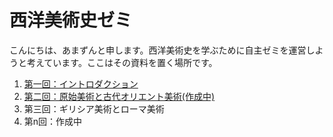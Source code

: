 # 西洋美術史ゼミ

こんにちは、あまずんと申します。西洋美術史を学ぶために自主ゼミを運営しようと考えています。ここはその資料を置く場所です。

1. [第一回：イントロダクション](https://github.com/amazuun/Art_of_Europe/files/7799615/default.pptx)
2. [第二回：原始美術と古代オリエント美術(作成中)](https://github.com/amazuun/Art_of_Europe/files/7799622/default.pptx)
4. 第三回：ギリシア美術とローマ美術
5. 第n回：作成中
